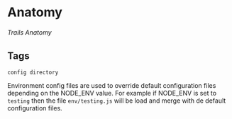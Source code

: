# Anatomy
###### Trails Anatomy

## Tags
```config directory```

Environment config files are used to override default configuration files depending on the NODE_ENV value. 
For example if NODE_ENV is set to `testing` then the file `env/testing.js` will be load and merge with de default configuration files. 